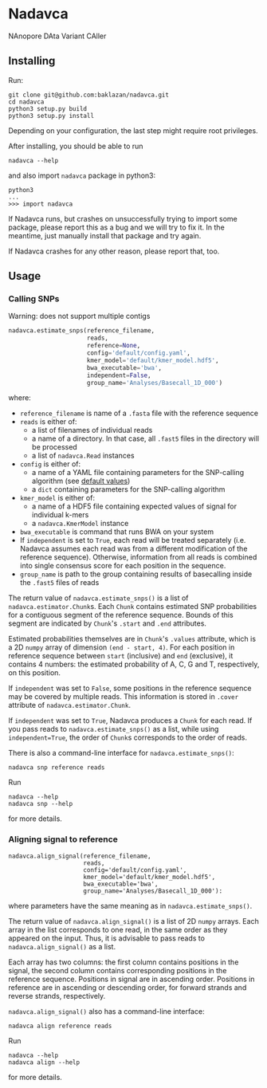 # Nadavca
NAnopore DAta Variant CAller

## Installing

Run:

```
git clone git@github.com:baklazan/nadavca.git
cd nadavca
python3 setup.py build
python3 setup.py install
```

Depending on your configuration, the last step might require root privileges.

After installing, you should be able to run
```
nadavca --help
```

and also import `nadavca` package in python3:
```
python3
...
>>> import nadavca
```

If Nadavca runs, but crashes on unsuccessfully trying to import some package,
please report this as a bug and we will try to fix it. In the meantime, just
manually install that package and try again.

If Nadavca crashes for any other reason, please report that, too.

## Usage

### Calling SNPs

Warning: does not support multiple contigs

```python
nadavca.estimate_snps(reference_filename,
                      reads,
                      reference=None,
                      config='default/config.yaml',
                      kmer_model='default/kmer_model.hdf5',
                      bwa_executable='bwa',
                      independent=False,
                      group_name='Analyses/Basecall_1D_000')
```

where:

*  `reference_filename` is name of a `.fasta` file with the reference sequence
*  `reads` is either of:
   -  a list of filenames of individual reads
   -  a name of a directory. In that case, all `.fast5` files in the directory will
      be processed
   -  a list of `nadavca.Read` instances
*  `config` is either of:
   - a name of a YAML file containing parameters for the SNP-calling algorithm 
     (see [default values](default/config.yaml))
   - a `dict` containing parameters for the SNP-calling algorithm
*  `kmer_model` is either of:
   - a name of a HDF5 file containing expected values of signal for individual 
     k-mers
   - a `nadavca.KmerModel` instance
*  `bwa_executable` is command that runs BWA on your system
*  If `independent` is set to `True`, each read will be treated separately 
   (i.e. Nadavca assumes each read was from a different modification of 
   the reference sequence). Otherwise, information from all reads is combined
   into single consensus score for each position in the sequence.
*  `group_name` is path to the group containing results of basecalling inside
   the `.fast5` files of reads

The return value of `nadavca.estimate_snps()` is a list of 
`nadavca.estimator.Chunk`s. Each `Chunk` contains estimated SNP probabilities
for a contiguous segment of the reference sequence. Bounds of this segment are
indicated by `Chunk`'s `.start` and `.end` attributes.

Estimated probabilities themselves are in `Chunk`'s `.values` attribute,
which is a 2D `numpy` array of dimension `(end - start, 4)`. For each position
in reference sequence between `start` (inclusive) and `end` (exclusive),
it contains 4 numbers: the estimated probability of A, C, G and T, respectively,
on this position.
   
If `independent` was set to `False`, some positions in the reference sequence may
be covered by multiple reads. This information is stored in `.cover` attribute
of `nadavca.estimator.Chunk`.

If `independent` was set to `True`, Nadavca produces a `Chunk` for each read.
If you pass reads to `nadavca.estimate_snps()` as a list, while using `independent=True`,
the order of `Chunk`s corresponds to the order of reads.

There is also a command-line interface for `nadavca.estimate_snps()`:

```
nadavca snp reference reads
```

Run

```
nadavca --help
nadavca snp --help
```

for more details.

### Aligning signal to reference

```
nadavca.align_signal(reference_filename,
                     reads,
                     config='default/config.yaml',
                     kmer_model='default/kmer_model.hdf5',
                     bwa_executable='bwa',
                     group_name='Analyses/Basecall_1D_000'):
```

where parameters have the same meaning as in `nadavca.estimate_snps()`.

The return value of `nadavca.align_signal()` is a list of 2D `numpy` arrays.
Each array in the list corresponds to one read, in the same
order as they appeared on the input. Thus, it is advisable to pass reads to
`nadavca.align_signal()` as a list. 

Each array has two columns: the first
column contains positions in the signal, the second column contains 
corresponding positions in the reference sequence. Positions in signal are 
in ascending order. Positions in reference are in ascending or descending
order, for forward strands and reverse strands, respectively.

`nadavca.align_signal()` also has a command-line interface:

```
nadavca align reference reads
```

Run

```
nadavca --help
nadavca align --help
```

for more details.
